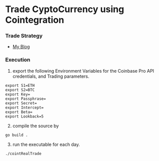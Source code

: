 # Trade CyptoCurrency using Cointegration
### Trade Strategy
- [My Blog](https://iwasnothing.medium.com/trade-cryptocurrency-with-cointegration-c697f097424d)

### Execution
1. export the following Environment Variables for the Coinbase Pro API credentials, and Trading parameters.
```
export S1=ETH
export S2=BTC
export Key=
export Passphrase=
export Secret=
export Intercept=
export Beta=
export Lookback=5
```
2.  compile the source by 
```
go build .
```
3.  run the executable for each day.  
```
./cointRealTrade
```

